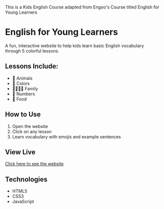 This is a Kids English Course adapted from Engoo's Course titled English for Young Learners


# English for Young Learners

A fun, interactive website to help kids learn basic English vocabulary through 5 colorful lessons.

## Lessons Include:
- 🐶 Animals
- 🎨 Colors
- 👨‍👩‍👧‍👦 Family
- 🔢 Numbers
- 🍎 Food

## How to Use
1. Open the website
2. Click on any lesson
3. Learn vocabulary with emojis and example sentences

## View Live
[Click here to see the website](https://github.io/ilkaysen18/english-for-young-learners)

## Technologies
- HTML5
- CSS3
- JavaScript
